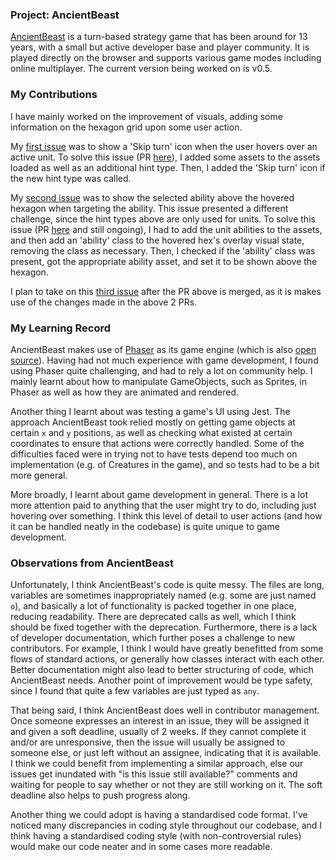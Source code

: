 ### Project: AncientBeast

[AncientBeast](https://github.com/FreezingMoon/AncientBeast) is a turn-based strategy game that has been around for 13 years, with a small but active developer base and player community. It is played directly on the browser and supports various game modes including online multiplayer. The current version being worked on is v0.5.

### My Contributions

I have mainly worked on the improvement of visuals, adding some information on the hexagon grid upon some user action.

My [first issue](https://github.com/FreezingMoon/AncientBeast/issues/2536) was to show a 'Skip turn' icon when the user hovers over an active unit. To solve this issue (PR [here](https://github.com/FreezingMoon/AncientBeast/pull/2558)), I added some assets to the assets loaded as well as an additional hint type. Then, I added the 'Skip turn' icon if the new hint type was called.

My [second issue](https://github.com/FreezingMoon/AncientBeast/issues/2537) was to show the selected ability above the hovered hexagon when targeting the ability. This issue presented a different challenge, since the hint types above are only used for units. To solve this issue (PR [here](https://github.com/FreezingMoon/AncientBeast/pull/2567) and still ongoing), I had to add the unit abilities to the assets, and then add an 'ability' class to the hovered hex's overlay visual state, removing the class as necessary. Then, I checked if the 'ability' class was present, got the appropriate ability asset, and set it to be shown above the hexagon.

I plan to take on this [third issue](https://github.com/FreezingMoon/AncientBeast/issues/2539) after the PR above is merged, as it is makes use of the changes made in the above 2 PRs.

### My Learning Record

AncientBeast makes use of [Phaser](https://phaser.io/) as its game engine (which is also [open source](https://github.com/phaserjs/phaser/tree/v3.80.1)). Having had not much experience with game development, I found using Phaser quite challenging, and had to rely a lot on community help. I mainly learnt about how to manipulate GameObjects, such as Sprites, in Phaser as well as how they are animated and rendered.

Another thing I learnt about was testing a game's UI using Jest. The approach AncientBeast took relied mostly on getting game objects at certain `x` and `y` positions, as well as checking what existed at certain coordinates to ensure that actions were correctly handled. Some of the difficulties faced were in trying not to have tests depend too much on implementation (e.g. of Creatures in the game), and so tests had to be a bit more general.

More broadly, I learnt about game development in general. There is a lot more attention paid to anything that the user might try to do, including just hovering over something. I think this level of detail to user actions (and how it can be handled neatly in the codebase) is quite unique to game development.

### Observations from AncientBeast

Unfortunately, I think AncientBeast's code is quite messy. The files are long, variables are sometimes inappropriately named (e.g. some are just named `o`), and basically a lot of functionality is packed together in one place, reducing readability. There are deprecated calls as well, which I think should be fixed together with the deprecation. Furthermore, there is a lack of developer documentation, which further poses a challenge to new contributors. For example, I think I would have greatly benefitted from some flows of standard actions, or generally how classes interact with each other. Better documentation might also lead to better structuring of code, which AncientBeast needs. Another point of improvement would be type safety, since I found that quite a few variables are just typed as `any`.

That being said, I think AncientBeast does well in contributor management. Once someone expresses an interest in an issue, they will be assigned it and given a soft deadline, usually of 2 weeks. If they cannot complete it and/or are unresponsive, then the issue will usually be assigned to someone else, or just left without an assignee, indicating that it is available. I think we could benefit from implementing a similar approach, else our issues get inundated with "is this issue still available?" comments and waiting for people to say whether or not they are still working on it. The soft deadline also helps to push progress along.

Another thing we could adopt is having a standardised code format. I've noticed many discrepancies in coding style throughout our codebase, and I think having a standardised coding style (with non-controversial rules) would make our code neater and in some cases more readable.
